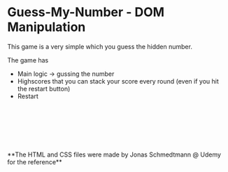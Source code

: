 # Guess-My-Number - DOM Manipulation

This game is a very simple which you guess the hidden number.

The game has
- Main logic -> gussing the number
- Highscores that you can stack your score every round (even if you hit the restart button)
- Restart
</br> 
</br> 
</br> 
</br> 
</br> 
</br> 
**The HTML and CSS files were made by Jonas Schmedtmann @ Udemy for the reference**
